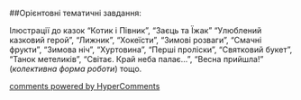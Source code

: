 <div id="hypercomments_widget" class="js-hypercomments-widget invisible"></div>

##Орієнтовні тематичні завдання:

Ілюстрації до казок “Котик і Півник”, “Заєць та Їжак” “Улюблений казковий герой”, “Лижник”, “Хокеїсти”, “Зимові розваги”, “Смачні фрукти”, “Зимова ніч”, “Хуртовина”, “Перші проліски”, “Святковий букет”, “Танок метеликів”, “Cвітає. Край неба палає…”, “Весна прийшла!” (*колективна форма роботи*) тощо.

<div class="js-hypercomments-container">
    <a href="http://hypercomments.com" class="hc-link" title="comments widget">comments powered by HyperComments</a>
</div>